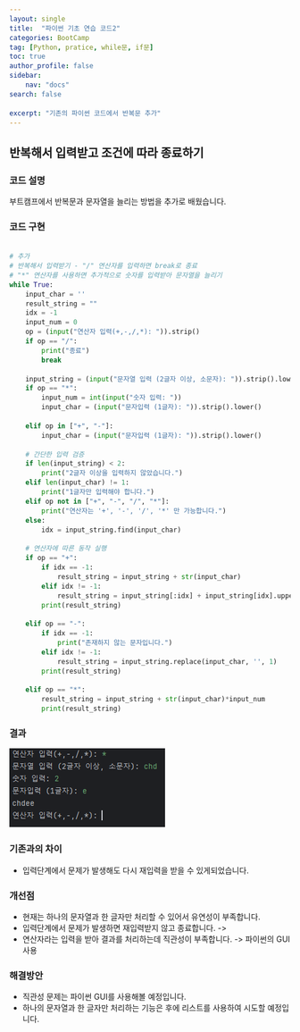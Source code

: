 ```yaml
---
layout: single
title:  "파이썬 기초 연습 코드2"
categories: BootCamp
tag: [Python, pratice, while문, if문]
toc: true
author_profile: false
sidebar: 
    nav: "docs"
search: false

excerpt: "기존의 파이썬 코드에서 반복문 추가"
---
```


## 반복해서 입력받고 조건에 따라 종료하기

### 코드 설명 
부트캠프에서 반복문과 문자열을 늘리는 방법을 추가로 배웠습니다.

### 코드 구현 
```python

# 추가
# 반복해서 입력받기 - "/" 연산자를 입력하면 break로 종료
# "*" 연산자를 사용하면 추가적으로 숫자를 입력받아 문자열을 늘리기
while True:
    input_char = ''
    result_string = ""
    idx = -1
    input_num = 0
    op = (input("연산자 입력(+,-,/,*): ")).strip()
    if op == "/":
        print("종료")
        break

    input_string = (input("문자열 입력 (2글자 이상, 소문자): ")).strip().lower()
    if op == "*":
        input_num = int(input("숫자 입력: "))
        input_char = (input("문자입력 (1글자): ")).strip().lower()

    elif op in ["+", "-"]:
        input_char = (input("문자입력 (1글자): ")).strip().lower()

    # 간단한 입력 검증
    if len(input_string) < 2:
        print("2글자 이상을 입력하지 않았습니다.")
    elif len(input_char) != 1:
        print("1글자만 입력해야 합니다.")
    elif op not in ["+", "-", "/", "*"]:
        print("연산자는 '+', '-', '/', '*' 만 가능합니다.")
    else:
        idx = input_string.find(input_char)

    # 연산자에 따른 동작 실행
    if op == "+":
        if idx == -1:
            result_string = input_string + str(input_char)
        elif idx != -1:
            result_string = input_string[:idx] + input_string[idx].upper() + input_string[idx + 1:]
        print(result_string)

    elif op == "-":
        if idx == -1:
            print("존재하지 않는 문자입니다.")
        elif idx != -1:
            result_string = input_string.replace(input_char, '', 1)
        print(result_string)

    elif op == "*":
        result_string = input_string + str(input_char)*input_num
        print(result_string)

```

### 결과 
![image](/img/python_pratice2_result.png)

### 기존과의 차이
- 입력단계에서 문제가 발생해도 다시 재입력을 받을 수 있게되었습니다.

### 개선점
- 현재는 하나의 문자열과 한 글자만 처리할 수 있어서 유연성이 부족합니다.
- 입력단계에서 문제가 발생하면 재입력받지 않고 종료합니다. ->
- 연산자라는 입력을 받아 결과를 처리하는데 직관성이 부족합니다. -> 파이썬의 GUI 사용  

### 해결방안 
- 직관성 문제는 파이썬 GUI를 사용해볼 예정입니다.
- 하나의 문자열과 한 글자만 처리하는 기능은 후에 리스트를 사용하여 시도할 예정입니다.